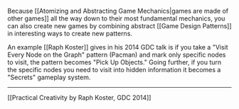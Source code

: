 Because [[Atomizing and Abstracting Game Mechanics|games are made of other games]] all the way down to their most fundamental mechanics, you can also create new games by combining abstract [[Game Design Patterns]] in interesting ways to create new patterns.

An example [[Raph Koster]] gives in his 2014 GDC talk is if you take a "Visit Every Node on the Graph" pattern (Pacman) and mark only specific nodes to visit, the pattern becomes "Pick Up Objects." Going further, if you turn the specific nodes you need to visit into hidden information it becomes a "Secrets" gameplay system. 

---
[[Practical Creativity by Raph Koster, GDC 2014]]